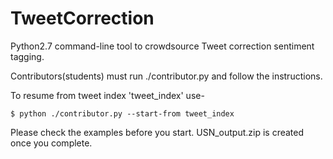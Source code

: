 # TweetCorrection

Python2.7 command-line tool to crowdsource Tweet correction sentiment tagging.

Contributors(students) must run ./contributor.py and follow the instructions.

To resume from tweet index 'tweet_index' use-
```shell
$ python ./contributor.py --start-from tweet_index
```

Please check the examples before you start. USN_output.zip is created once you complete.
